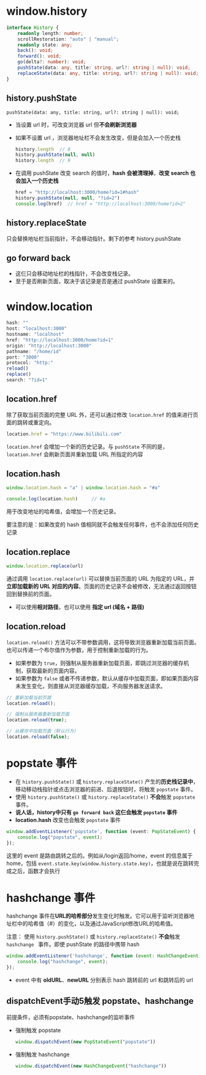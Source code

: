 # window.history

```typescript
interface History {
    readonly length: number;
	scrollRestoration: "auto" | "manual";
	readonly state: any;
	back(): void;
    forward(): void;
	go(delta?: number): void;
	pushState(data: any, title: string, url?: string | null): void;
	replaceState(data: any, title: string, url?: string | null): void;
}
```



## history.pushState

`pushState(data: any, title: string, url?: string | null): void;`

- 当设置 url 时，可改变浏览器 url 但**不会刷新浏览器**

- 如果不设置 url ，浏览器地址栏不会发生改变，但是会加入一个历史栈

  ```javascript
  history.length  // 8
  history.pushState(null, null)
  history.length  // 9
  ```

- 在调用 pushState 改变 search 的值时，**hash 会被清理掉**，**改变 search 也会加入一个历史栈**

  ```javascript
  href = "http://localhost:3000/home?id=1#hash"
  history.pushState(null, null, "?id=2")
  console.log(href)  // href = "http://localhost:3000/home?id=2"
  ```



## history.replaceState

只会替换地址栏当前指针，不会移动指针。剩下的参考 history.pushState



## go forward back

- 这仨只会移动地址栏的栈指针，不会改变栈记录。
- 至于是否刷新页面，取决于该记录是否是通过 pushState 设置来的。



# window.location

```javascript
hash: ""
host: "localhost:3000"
hostname: "localhost"
href: "http://localhost:3000/home?id=1"
origin: "http://localhost:3000"
pathname: "/home/id"
port: "3000"
protocol: "http:"
reload()
replace()
search: "?id=1"
```



## location.href

除了获取当前页面的完整 URL 外，还可以通过修改 `location.href` 的值来进行页面的跳转或重定向。

```javascript
location.href = "https://www.bilibili.com"
```

`location.href` 会增加一个新的历史记录。与 `pushState` 不同的是，`location.href` 会刷新页面并重新加载 URL 所指定的内容



## location.hash

```javascript
window.location.hash = "a" | window.location.hash = "#a"

console.log(location.hash)     // #a
```

用于改变地址的哈希值，会增加一个历史记录。

要注意的是：如果改变的 hash 值相同就不会触发任何事件，也不会添加任何历史记录



## location.replace

```javascript
window.location.replace(url)
```

通过调用 `location.replace(url)` 可以替换当前页面的 URL 为指定的 URL，并**立即加载新的 URL 对应的内容**。页面的历史记录不会被修改，无法通过返回按钮回到替换前的页面。

- 可以使用**相对路径**，也可以使用 **指定 url (域名 + 路径)**



## location.reload

`location.reload()` 方法可以不带参数调用，这将导致浏览器重新加载当前页面。也可以传递一个布尔值作为参数，用于控制重新加载的行为。

- 如果参数为 `true`，则强制从服务器重新加载页面，即跳过浏览器的缓存机制，获取最新的页面内容。
- 如果参数为 `false` 或者不传递参数，默认从缓存中加载页面，即如果页面内容未发生变化，则直接从浏览器缓存加载，不向服务器发送请求。

```javascript
// 重新加载当前页面
location.reload();

// 强制从服务器重新加载页面
location.reload(true);

// 从缓存中加载页面（默认行为）
location.reload(false);
```



# popstate 事件

- 在 `history.pushState()` 或 `history.replaceState()` 产生的**历史栈记录中**，移动移动栈指针或点击浏览器的前进、后退按钮时，将触发 `popstate` 事件。
- 使用 `history.pushState()` 或 `history.replaceState()` **不会**触发 `popstate` 事件。
- **说人话，history中只有 `go forward back` 这仨会触发 `popstate` 事件**
- **location.hash** 改变也会触发 `popstate` 事件

```typescript
window.addEventListener('popstate', function (event: PopStateEvent) {
    console.log("popstate", event);
});
```

这里的 event 是路由跳转之后的。例如从/login返回/home，event 的信息属于 home，包括 `event.state.key(window.history.state.key)`，也就是说在跳转完成之后，函数才会执行



# hashchange 事件

hashchange 事件在**URL的哈希部分**发生变化时触发。它可以用于监听浏览器地址栏中的哈希值（#）的变化，以及通过JavaScript修改URL的哈希值。

注意： 使用 `history.pushState()` 或 `history.replaceState()` **不会**触发 `hashchange ` 事件。即使 pushState 的路径中携带 hash

```javascript
window.addEventListener('hashchange', function (event: HashChangeEvent) {
    console.log("hashchange", event);
});
```

- event 中有 **oldURL**、**newURL** 分别表示 hash 跳转前的 url 和跳转后的 url



## dispatchEvent手动5触发 popstate、hashchange

前提条件，必须有popstate、hashchange的监听事件

- 强制触发 popstate

  ```javascript
  window.dispatchEvent(new PopStateEvent("popstate"))
  ```

- 强制触发 hashchange 

  ```javascript
  window.dispatchEvent(new HashChangeEvent("hashchange"))
  ```
